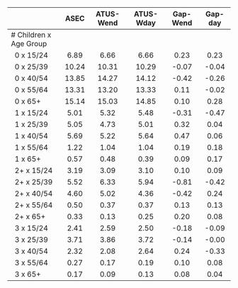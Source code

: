 
|                      |         ASEC |    ATUS-Wend |    ATUS-Wday |     Gap-Wend |      Gap-day |
| -------------------- | :----------: | :----------: | :----------: | :----------: | :----------: |
| # Children x Age Group |              |              |              |              |              |
| &nbsp;&nbsp;0 x 15/24 |         6.89 |         6.66 |         6.66 |         0.23 |         0.23 |
| &nbsp;&nbsp;0 x 25/39 |        10.24 |        10.31 |        10.29 |        -0.07 |        -0.04 |
| &nbsp;&nbsp;0 x 40/54 |        13.85 |        14.27 |        14.12 |        -0.42 |        -0.26 |
| &nbsp;&nbsp;0 x 55/64 |        13.31 |        13.20 |        13.33 |         0.11 |        -0.02 |
| &nbsp;&nbsp;0 x 65+  |        15.14 |        15.03 |        14.85 |         0.10 |         0.28 |
| &nbsp;&nbsp;1 x 15/24 |         5.01 |         5.32 |         5.48 |        -0.31 |        -0.47 |
| &nbsp;&nbsp;1 x 25/39 |         5.05 |         4.73 |         5.01 |         0.32 |         0.04 |
| &nbsp;&nbsp;1 x 40/54 |         5.69 |         5.22 |         5.64 |         0.47 |         0.06 |
| &nbsp;&nbsp;1 x 55/64 |         1.22 |         1.04 |         1.04 |         0.19 |         0.18 |
| &nbsp;&nbsp;1 x 65+  |         0.57 |         0.48 |         0.39 |         0.09 |         0.17 |
| &nbsp;&nbsp;2+ x 15/24 |         3.19 |         3.09 |         3.10 |         0.10 |         0.09 |
| &nbsp;&nbsp;2+ x 25/39 |         5.52 |         6.33 |         5.94 |        -0.81 |        -0.42 |
| &nbsp;&nbsp;2+ x 40/54 |         4.60 |         5.02 |         4.36 |        -0.42 |         0.24 |
| &nbsp;&nbsp;2+ x 55/64 |         0.50 |         0.37 |         0.37 |         0.13 |         0.13 |
| &nbsp;&nbsp;2+ x 65+ |         0.33 |         0.13 |         0.25 |         0.20 |         0.08 |
| &nbsp;&nbsp;3 x 15/24 |         2.41 |         2.59 |         2.50 |        -0.18 |        -0.09 |
| &nbsp;&nbsp;3 x 25/39 |         3.71 |         3.86 |         3.72 |        -0.14 |        -0.00 |
| &nbsp;&nbsp;3 x 40/54 |         2.32 |         2.08 |         2.64 |         0.24 |        -0.33 |
| &nbsp;&nbsp;3 x 55/64 |         0.27 |         0.17 |         0.19 |         0.10 |         0.08 |
| &nbsp;&nbsp;3 x 65+  |         0.17 |         0.09 |         0.13 |         0.08 |         0.04 |

